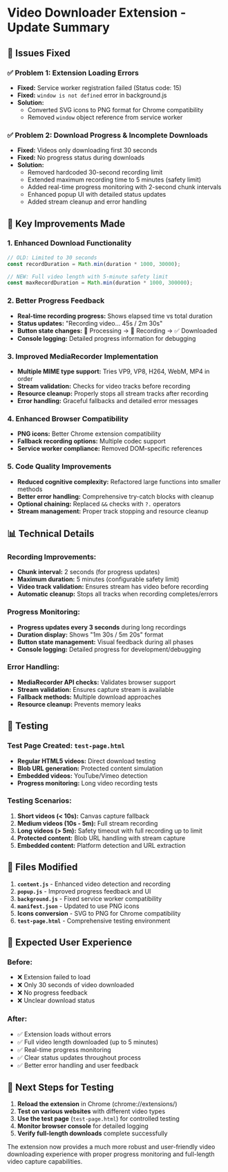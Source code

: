 # Video Downloader Extension - Update Summary

## 🎉 Issues Fixed

### ✅ **Problem 1: Extension Loading Errors**
- **Fixed:** Service worker registration failed (Status code: 15)
- **Fixed:** `window is not defined` error in background.js
- **Solution:** 
  - Converted SVG icons to PNG format for Chrome compatibility
  - Removed `window` object reference from service worker

### ✅ **Problem 2: Download Progress & Incomplete Downloads**
- **Fixed:** Videos only downloading first 30 seconds
- **Fixed:** No progress status during downloads
- **Solution:**
  - Removed hardcoded 30-second recording limit
  - Extended maximum recording time to 5 minutes (safety limit)
  - Added real-time progress monitoring with 2-second chunk intervals
  - Enhanced popup UI with detailed status updates
  - Added stream cleanup and error handling

## 🚀 **Key Improvements Made**

### 1. **Enhanced Download Functionality**
```javascript
// OLD: Limited to 30 seconds
const recordDuration = Math.min(duration * 1000, 30000);

// NEW: Full video length with 5-minute safety limit
const maxRecordDuration = Math.min(duration * 1000, 300000);
```

### 2. **Better Progress Feedback**
- **Real-time recording progress:** Shows elapsed time vs total duration
- **Status updates:** "Recording video... 45s / 2m 30s"
- **Button state changes:** 🔄 Processing → 🔄 Recording → ✅ Downloaded
- **Console logging:** Detailed progress information for debugging

### 3. **Improved MediaRecorder Implementation**
- **Multiple MIME type support:** Tries VP9, VP8, H264, WebM, MP4 in order
- **Stream validation:** Checks for video tracks before recording
- **Resource cleanup:** Properly stops all stream tracks after recording
- **Error handling:** Graceful fallbacks and detailed error messages

### 4. **Enhanced Browser Compatibility**
- **PNG icons:** Better Chrome extension compatibility
- **Fallback recording options:** Multiple codec support
- **Service worker compliance:** Removed DOM-specific references

### 5. **Code Quality Improvements**
- **Reduced cognitive complexity:** Refactored large functions into smaller methods
- **Better error handling:** Comprehensive try-catch blocks with cleanup
- **Optional chaining:** Replaced `&&` checks with `?.` operators
- **Stream management:** Proper track stopping and resource cleanup

## 📊 **Technical Details**

### Recording Improvements:
- **Chunk interval:** 2 seconds (for progress updates)
- **Maximum duration:** 5 minutes (configurable safety limit)
- **Video track validation:** Ensures stream has video before recording
- **Automatic cleanup:** Stops all tracks when recording completes/errors

### Progress Monitoring:
- **Progress updates every 3 seconds** during long recordings
- **Duration display:** Shows "1m 30s / 5m 20s" format
- **Button state management:** Visual feedback during all phases
- **Console logging:** Detailed progress for development/debugging

### Error Handling:
- **MediaRecorder API checks:** Validates browser support
- **Stream validation:** Ensures capture stream is available
- **Fallback methods:** Multiple download approaches
- **Resource cleanup:** Prevents memory leaks

## 🧪 **Testing**

### Test Page Created: `test-page.html`
- **Regular HTML5 videos:** Direct download testing
- **Blob URL generation:** Protected content simulation
- **Embedded videos:** YouTube/Vimeo detection
- **Progress monitoring:** Long video recording tests

### Testing Scenarios:
1. **Short videos (< 10s):** Canvas capture fallback
2. **Medium videos (10s - 5m):** Full stream recording
3. **Long videos (> 5m):** Safety timeout with full recording up to limit
4. **Protected content:** Blob URL handling with stream capture
5. **Embedded content:** Platform detection and URL extraction

## 📁 **Files Modified**

1. **`content.js`** - Enhanced video detection and recording
2. **`popup.js`** - Improved progress feedback and UI
3. **`background.js`** - Fixed service worker compatibility
4. **`manifest.json`** - Updated to use PNG icons
5. **Icons conversion** - SVG to PNG for Chrome compatibility
6. **`test-page.html`** - Comprehensive testing environment

## 🎯 **Expected User Experience**

### Before:
- ❌ Extension failed to load
- ❌ Only 30 seconds of video downloaded
- ❌ No progress feedback
- ❌ Unclear download status

### After:
- ✅ Extension loads without errors
- ✅ Full video length downloaded (up to 5 minutes)
- ✅ Real-time progress monitoring
- ✅ Clear status updates throughout process
- ✅ Better error handling and user feedback

## 🔄 **Next Steps for Testing**

1. **Reload the extension** in Chrome (chrome://extensions/)
2. **Test on various websites** with different video types
3. **Use the test page** (`test-page.html`) for controlled testing
4. **Monitor browser console** for detailed logging
5. **Verify full-length downloads** complete successfully

The extension now provides a much more robust and user-friendly video downloading experience with proper progress monitoring and full-length video capture capabilities.
